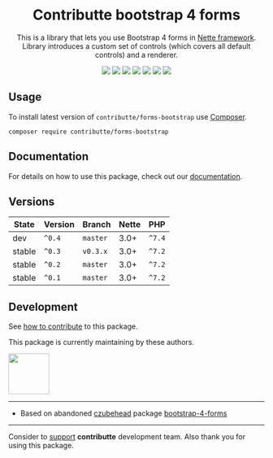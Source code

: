 <h1 align=center>Contributte bootstrap 4 forms</h1>

<p align=center>
    This is a library that lets you use Bootstrap 4 forms in 
    <a href="http://nette.org">Nette framework</a>. <br>
    Library introduces a custom set of controls 
    (which covers all default controls) and a renderer.
</p>

<p align=center>
    <a href="https://packagist.org/packages/contributte/forms-bootstrap"><img src="https://img.shields.io/packagist/l/contributte/forms-bootstrap.svg?style=flat-square"></a>
    <a href="https://travis-ci.org/contributte/forms-bootstrap"><img src="https://travis-ci.org/contributte/forms-bootstrap.svg?branch=master"></a>
     <a href="https://coveralls.io/r/contributte/forms-bootstrap"><img src="https://img.shields.io/coveralls/contributte/forms-bootstrap.svg?style=flat-square"></a>
    <a href="https://packagist.org/packages/contributte/forms-bootstrap"><img src="https://img.shields.io/packagist/dm/contributte/forms-bootstrap.svg?style=flat-square"></a>
    <a href="https://packagist.org/packages/contributte/forms-bootstrap"><img src="https://img.shields.io/packagist/v/contributte/forms-bootstrap.svg?style=flat-square"></a>
    <a href="https://github.com/phpstan/phpstan"><img src="https://img.shields.io/badge/PHPStan-enabled-brightgreen.svg?style=flat-square"></a>
    <a href="http://bit.ly/ctteg"><img src="https://img.shields.io/gitter/room/contributte/contributte.svg?style=flat-square"></a>
<p>

## Usage

To install latest version of `contributte/forms-bootstrap` use [Composer](https://getcomposer.com).

```
composer require contributte/forms-bootstrap
```

## Documentation

For details on how to use this package, check out our [documentation](.docs).

## Versions

| State       | Version       | Branch   | Nette | PHP     |
|-------------|---------------|----------|-------|---------|
| dev         | `^0.4`        | `master` | 3.0+  | `^7.4`  |
| stable      | `^0.3`        | `v0.3.x` | 3.0+  | `^7.2`  |
| stable      | `^0.2`        | `master` | 3.0+  | `^7.2`  |
| stable      | `^0.1`        | `master` | 3.0+  | `^7.2`  |

## Development

See [how to contribute](https://contributte.org/contributing.html) to this package.

This package is currently maintaining by these authors.

<a href="https://github.com/dakorpar">
 <img width="80" height="80" src="https://avatars0.githubusercontent.com/u/9303856?v=3&s=80">
</a>

-----


- Based on abandoned [czubehead](https://petrcech.eu) package [bootstrap-4-forms](https://github.com/czubehead/bootstrap-4-forms) 

------
Consider to [support](https://contributte.org/partners.html) **contributte** development team.
Also thank you for using this package.
